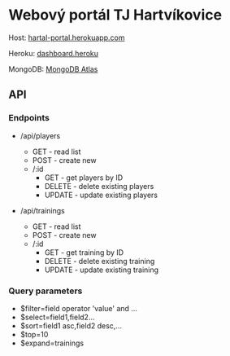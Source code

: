 # Webový portál TJ Hartvíkovice

Host: [hartal-portal.herokuapp.com](https://hartal-portal.herokuapp.com/)

Heroku: [dashboard.heroku](https://dashboard.heroku.com/apps/hartal-portal/)

MongoDB: [MongoDB Atlas](https://cloud.mongodb.com/v2/605c3a93b1bc6f79e868f2da#clusters)

## API

### Endpoints

- /api/players

  - GET - read list
  - POST - create new
  - /:id
    - GET - get players by ID
    - DELETE - delete existing players
    - UPDATE - update existing players

- /api/trainings
  - GET - read list
  - POST - create new
  - /:id
    - GET - get training by ID
    - DELETE - delete existing training
    - UPDATE - update existing training

### Query parameters

- $filter=field operator 'value' and ...
- $select=field1,field2...
- $sort=field1 asc,field2 desc,...
- $top=10
- $expand=trainings
